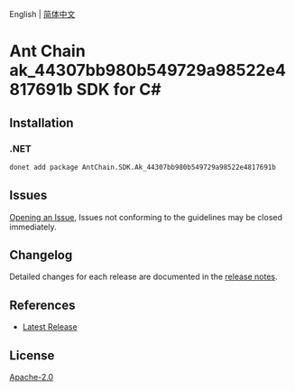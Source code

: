 English | [简体中文](README-CN.md)

# Ant Chain ak_44307bb980b549729a98522e4817691b SDK for C#

## Installation

### .NET

```bash
donet add package AntChain.SDK.Ak_44307bb980b549729a98522e4817691b
```

## Issues

[Opening an Issue](https://github.com/alipay/antchain-openapi-prod-sdk/issues/new), Issues not conforming to the guidelines may be closed immediately.

## Changelog

Detailed changes for each release are documented in the [release notes](./ChangeLog.md).

## References

* [Latest Release](https://github.com/alipay/antchain-openapi-prod-sdk/)

## License

[Apache-2.0](http://www.apache.org/licenses/LICENSE-2.0)
